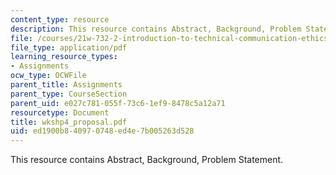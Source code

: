 ```yaml
---
content_type: resource
description: This resource contains Abstract, Background, Problem Statement.
file: /courses/21w-732-2-introduction-to-technical-communication-ethics-in-science-and-technology-fall-2006/ed1900b840970748ed4e7b005263d528_wkshp4_proposal.pdf
file_type: application/pdf
learning_resource_types:
- Assignments
ocw_type: OCWFile
parent_title: Assignments
parent_type: CourseSection
parent_uid: e027c781-055f-73c6-1ef9-8478c5a12a71
resourcetype: Document
title: wkshp4_proposal.pdf
uid: ed1900b8-4097-0748-ed4e-7b005263d528
---
```

This resource contains Abstract, Background, Problem Statement.

